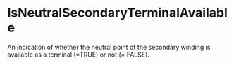 IsNeutralSecondaryTerminalAvailable
===================================

An indication of whether the neutral point of the secondary winding is available as a terminal (=TRUE) or not (= FALSE).
